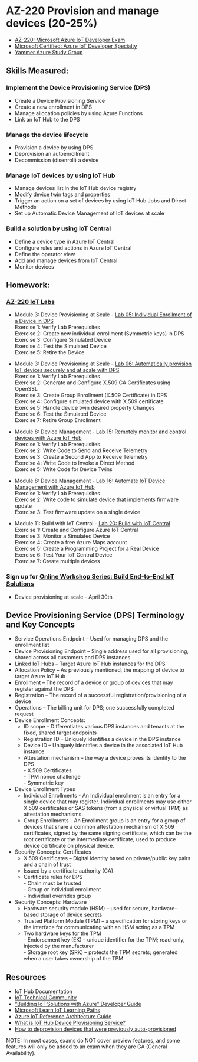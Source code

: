 # AZ-220 Provision and manage devices (20-25%)

* [AZ-220: Microsoft Azure IoT Developer Exam](https://docs.microsoft.com/en-us/learn/certifications/exams/az-220)
* [Microsoft Certified: Azure IoT Developer Specialty](https://docs.microsoft.com/en-us/learn/certifications/azure-iot-developer-specialty)
* [Yammer Azure Study Group](http://aka.ms/azurecsg)

## Skills Measured:
### Implement the Device Provisioning Service (DPS)
* Create a Device Provisioning Service
* Create a new enrollment in DPS
* Manage allocation policies by using Azure Functions
* Link an IoT Hub to the DPS

### Manage the device lifecycle
* Provision a device by using DPS
* Deprovision an autoenrollment
* Decommission (disenroll) a device

### Manage IoT devices by using IoT Hub
* Manage devices list in the IoT Hub device registry
* Modify device twin tags and properties
* Trigger an action on a set of devices by using IoT Hub Jobs and Direct Methods
* Set up Automatic Device Management of IoT devices at scale

### Build a solution by using IoT Central
* Define a device type in Azure IoT Central
* Configure rules and actions in Azure IoT Central
* Define the operator view
* Add and manage devices from IoT Central
* Monitor devices

## Homework:
### [AZ-220 IoT Labs](https://microsoftlearning.github.io/AZ-220-Microsoft-Azure-IoT-Developer) 
* Module 3: Device Provisioning at Scale - [Lab 05: Individual Enrollment of a Device in DPS](https://microsoftlearning.github.io/AZ-220-Microsoft-Azure-IoT-Developer/Instructions/Labs/LAB_AK_05-individual-enrollment-of-device-in-dps.html)
<br />Exercise 1: Verify Lab Prerequisites
<br />Exercise 2: Create new individual enrollment (Symmetric keys) in DPS
<br />Exercise 3: Configure Simulated Device
<br />Exercise 4: Test the Simulated Device
<br />Exercise 5: Retire the Device

* Module 3: Device Provisioning at Scale - [Lab 06: Automatically provision IoT devices securely and at scale with DPS](https://microsoftlearning.github.io/AZ-220-Microsoft-Azure-IoT-Developer/Instructions/Labs/LAB_AK_06-automatic-enrollment-of-devices-in-dps.html)
<br />Exercise 1: Verify Lab Prerequisites
<br />Exercise 2: Generate and Configure X.509 CA Certificates using OpenSSL
<br />Exercise 3: Create Group Enrollment (X.509 Certificate) in DPS
<br />Exercise 4: Configure simulated device with X.509 certificate
<br />Exercise 5: Handle device twin desired property Changes
<br />Exercise 6: Test the Simulated Device
<br />Exercise 7: Retire Group Enrollment

* Module 8: Device Management - [Lab 15: Remotely monitor and control devices with Azure IoT Hub](https://microsoftlearning.github.io/AZ-220-Microsoft-Azure-IoT-Developer/Instructions/Labs/LAB_AK_15-remotely-monitor-and-control-devices.html)
<br />Exercise 1: Verify Lab Prerequisites
<br />Exercise 2: Write Code to Send and Receive Telemetry
<br />Exercise 3: Create a Second App to Receive Telemetry
<br />Exercise 4: Write Code to Invoke a Direct Method
<br />Exercise 5: Write Code for Device Twins

* Module 8: Device Management - [Lab 16: Automate IoT Device Management with Azure IoT Hub](https://microsoftlearning.github.io/AZ-220-Microsoft-Azure-IoT-Developer/Instructions/Labs/LAB_AK_16-automatic-device-management.html)
<br />Exercise 1: Verify Lab Prerequisites
<br />Exercise 2: Write code to simulate device that implements firmware update
<br />Exercise 3: Test firmware update on a single device

* Module 11: Build with IoT Central - [Lab 20: Build with IoT Central](https://microsoftlearning.github.io/AZ-220-Microsoft-Azure-IoT-Developer/Instructions/Labs/LAB_AK_20-build-with-iot-central.html)
<br />Exercise 1: Create and Configure Azure IoT Central
<br />Exercise 3: Monitor a Simulated Device
<br />Exercise 4: Create a free Azure Maps account
<br />Exercise 5: Create a Programming Project for a Real Device
<br />Exercise 6: Test Your IoT Central Device
<br />Exercise 7: Create multiple devices

### Sign up for [Online Workshop Series: Build End-to-End IoT Solutions](https://aka.ms/IoT-online-workshop)
* Device provisioning at scale - April 30th

## Device Provisioning Service (DPS) Terminology and Key Concepts
* Service Operations Endpoint – Used for managing DPS and the enrollment list
* Device Provisioning Endpoint – Single address used for all provisioning, shared across all customers and DPS instances
* Linked IoT Hubs – Target Azure IoT Hub instances for the DPS
* Allocation Policy – As previously mentioned, the mapping of device to target Azure IoT Hub
* Enrollment – The record of a device or group of devices that may register against the DPS
* Registration – The record of a successful registration/provisioning of a device
* Operations – The billing unit for DPS; one successfully completed request
* Device Enrollment Concepts:
  * ID scope – Differentiates various DPS instances and tenants at the fixed, shared target endpoints
  * Registration ID – Uniquely identifies a device in the DPS instance
  * Device ID – Uniquely identifies a device in the associated IoT Hub instance
  * Attestation mechanism – the way a device proves its identity to the DPS
  <br />- X.509 Certificates
  <br />- TPM nonce challenge
  <br />- Symmetric key
* Device Enrollment Types
  * Individual Enrollments - An Individual enrollment is an entry for a single device that may register. Individual enrollments may use either X.509 certificates or SAS tokens (from a physical or virtual TPM) as attestation mechanisms. 
  * Group Enrollments - An Enrollment group is an entry for a group of devices that share a common attestation mechanism of X.509 certificates, signed by the same signing certificate, which can be the root certificate or the intermediate certificate, used to produce device certificate on physical device.
* Security Concepts: Certificates
  * X.509 Certificates – Digital identity based on private/public key pairs and a chain of trust
  * Issued by a certificate authority (CA)
  * Certificate rules for DPS
  <br />- Chain must be trusted
  <br />- Group or individual enrollment
  <br />- Individual overrides group
* Security Concepts: Hardware
  * Hardware security module (HSM) – used for secure, hardware-based storage of device secrets
  * Trusted Platform Module (TPM) – a specification for storing keys or the interface for communicating with an HSM acting as a TPM
  * Two hardware keys for the TPM
  <br />- Endorsement key (EK) – unique identifier for the TPM; read-only, injected by the manufacturer
  <br />- Storage root key (SRK) – protects the TPM secrets; generated when a user takes ownership of the TPM

## Resources
* [IoT Hub Documentation](https://docs.microsoft.com/en-us/azure/iot-hub/)
* [IoT Technical Community](https://techcommunity.microsoft.com/t5/internet-of-things-iot/ct-p/IoT)
* [“Building IoT Solutions with Azure” Developer Guide](https://discover.Microsoft.com/azure-iot-building-solutions-dev-guide)
* [Microsoft Learn IoT Learning Paths](http://aka.ms/mslearniot)
* [Azure IoT Reference Architecture Guide](https://docs.Microsoft.com/azure/architecture/reference-architectures/iot)
* [What is IoT Hub Device Provisioning Service?](https://docs.microsoft.com/en-us/azure/iot-dps/about-iot-dps)
* [How to deprovision devices that were previously auto-provisioned](https://docs.microsoft.com/en-us/azure/iot-dps/how-to-unprovision-devices)


NOTE: In most cases, exams do NOT cover preview features, and some features will only be
added to an exam when they are GA (General Availability).
